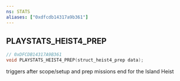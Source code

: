 ```yaml
---
ns: STATS
aliases: ["0xdfcdb14317a9b361"]
---
```

## PLAYSTATS_HEIST4_PREP

```c
// 0xDFCDB14317A9B361
void PLAYSTATS_HEIST4_PREP(struct_heist4_prep data);
```

triggers after scope/setup and prep missions end for the Island Heist

